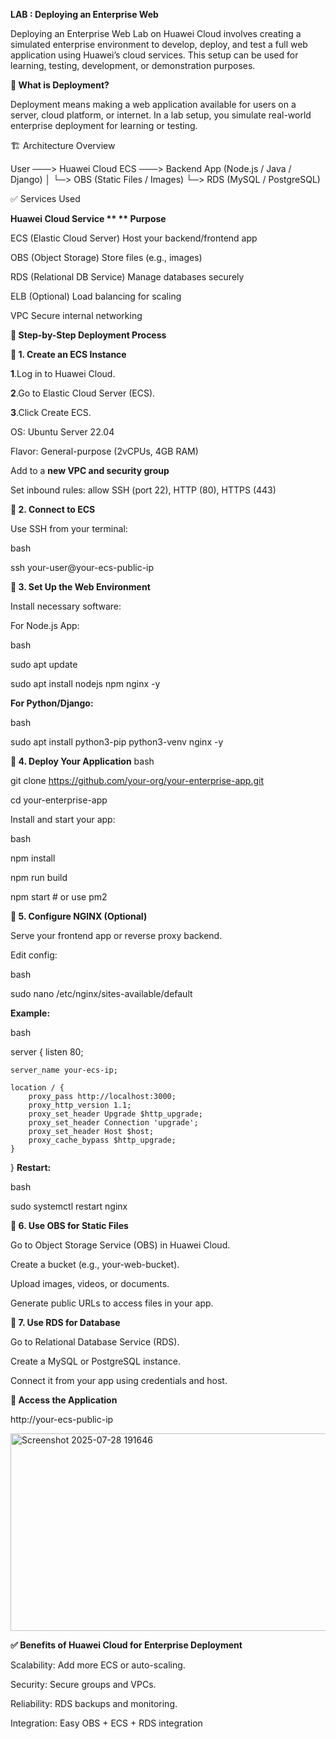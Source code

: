 **LAB : Deploying an Enterprise Web**

Deploying an Enterprise Web Lab on Huawei Cloud involves creating a simulated enterprise environment to develop, deploy, and test a full web application using Huawei’s cloud services. This setup can be used for learning, testing, development, or demonstration purposes.

**🧠 What is Deployment?**

Deployment means making a web application available for users on a server, cloud platform, or internet. In a lab setup, you simulate real-world enterprise deployment for learning or testing.

🏗️ Architecture Overview

User ───> Huawei Cloud ECS ───> Backend App (Node.js / Java / Django)
                        │
                        └─> OBS (Static Files / Images)
                        └─> RDS (MySQL / PostgreSQL)

✅ Services Used

**Huawei Cloud Service	**                                     ** Purpose**

ECS (Elastic Cloud Server)	                    Host your backend/frontend app

OBS (Object Storage)	                           Store files (e.g., images)

RDS (Relational DB Service)                     	Manage databases securely

ELB (Optional)	                                 Load balancing for scaling

VPC	                                             Secure internal networking

**🧪 Step-by-Step Deployment Process**

**🔹 1. Create an ECS Instance**

**1**.Log in to Huawei Cloud.

**2**.Go to Elastic Cloud Server (ECS).

**3**.Click Create ECS.

OS: Ubuntu Server 22.04

Flavor: General-purpose (2vCPUs, 4GB RAM)

Add to a **new VPC and security group**

Set inbound rules: allow SSH (port 22), HTTP (80), HTTPS (443)

**🔹 2. Connect to ECS**

Use SSH from your terminal:

bash  

ssh your-user@your-ecs-public-ip

**🔹 3. Set Up the Web Environment**

Install necessary software:

For Node.js App:

bash

sudo apt update

sudo apt install nodejs npm nginx -y

**For Python/Django:**

bash

sudo apt install python3-pip python3-venv nginx -y


**🔹 4. Deploy Your Application**
bash

git clone https://github.com/your-org/your-enterprise-app.git

cd your-enterprise-app

Install and start your app:

bash

npm install

npm run build

npm start  # or use pm2

**🔹 5. Configure NGINX (Optional)**

Serve your frontend app or reverse proxy backend.

Edit config:

bash

sudo nano /etc/nginx/sites-available/default

**Example:**

bash

server {
    listen 80;
    
    server_name your-ecs-ip;

    location / {
        proxy_pass http://localhost:3000;
        proxy_http_version 1.1;
        proxy_set_header Upgrade $http_upgrade;
        proxy_set_header Connection 'upgrade';
        proxy_set_header Host $host;
        proxy_cache_bypass $http_upgrade;
    }
}
**Restart:**

bash

sudo systemctl restart nginx

**🔹 6. Use OBS for Static Files**

Go to Object Storage Service (OBS) in Huawei Cloud.

Create a bucket (e.g., your-web-bucket).

Upload images, videos, or documents.

Generate public URLs to access files in your app.

**🔹 7. Use RDS for Database**

Go to Relational Database Service (RDS).

Create a MySQL or PostgreSQL instance.

Connect it from your app using credentials and host.

**📡 Access the Application**

http://your-ecs-public-ip

<img width="637" height="316" alt="Screenshot 2025-07-28 191646" src="https://github.com/user-attachments/assets/201a1686-0b8d-4f3e-9ed6-f672bfa80e47" />


**✅ Benefits of Huawei Cloud for Enterprise Deployment**

Scalability: Add more ECS or auto-scaling.

Security: Secure groups and VPCs.

Reliability: RDS backups and monitoring.

Integration: Easy OBS + ECS + RDS integration

















